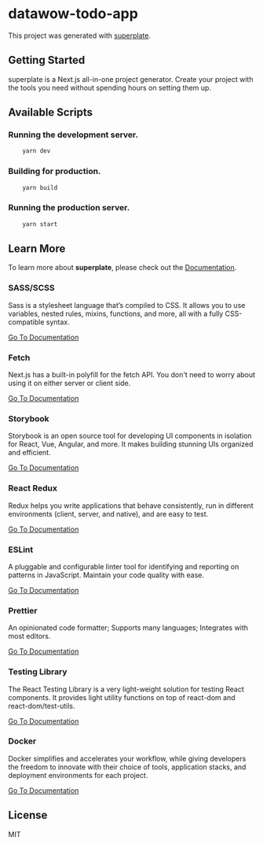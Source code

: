 # datawow-todo-app


This project was generated with [superplate](https://github.com/pankod/superplate).

## Getting Started

superplate is a Next.js all-in-one project generator. Create your project with the tools you need without spending hours on setting them up.

## Available Scripts

### Running the development server.

```bash
    yarn dev
```

### Building for production.

```bash
    yarn build
```

### Running the production server.

```bash
    yarn start
```

## Learn More

To learn more about **superplate**, please check out the [Documentation](https://github.com/pankod/superplate).


### **SASS/SCSS**

Sass is a stylesheet language that’s compiled to CSS. It allows you to use variables, nested rules, mixins, functions, and more, all with a fully CSS-compatible syntax.

[Go To Documentation](https://sass-lang.com/documentation)


### **Fetch**

Next.js has a built-in polyfill for the fetch API. You don&#39;t need to worry about using it on either server or client side.

[Go To Documentation](https://developer.mozilla.org/en-US/docs/Web/API/Fetch_API)


### **Storybook**

Storybook is an open source tool for developing UI components in isolation for React, Vue, Angular, and more. It makes building stunning UIs organized and efficient.

[Go To Documentation](https://storybook.js.org/docs/react/get-started/introduction)


### **React Redux**

Redux helps you write applications that behave consistently, run in different environments (client, server, and native), and are easy to test.

[Go To Documentation](https://redux.js.org/introduction/getting-started)


### **ESLint**

A pluggable and configurable linter tool for identifying and reporting on patterns in JavaScript. Maintain your code quality with ease.

[Go To Documentation](https://eslint.org/docs/user-guide/getting-started)


### **Prettier**

An opinionated code formatter; Supports many languages; Integrates with most editors.

[Go To Documentation](https://prettier.io/docs/en/index.html)


### **Testing Library**

The React Testing Library is a very light-weight solution for testing React components. It provides light utility functions on top of react-dom and react-dom/test-utils.

[Go To Documentation](https://testing-library.com/docs/)


### **Docker**

Docker simplifies and accelerates your workflow, while giving developers the freedom to innovate with their choice of tools, application stacks, and deployment environments for each project.

[Go To Documentation](https://www.docker.com/get-started)



## License

MIT
